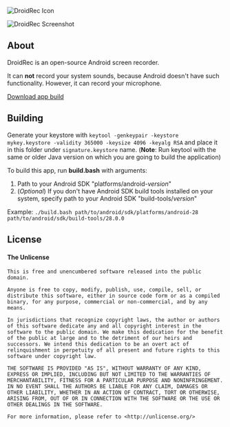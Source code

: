 ![DroidRec Icon](https://raw.githubusercontent.com/yakovlevegor/DroidRec/main/app_icon_big.png "App Icon")

![DroidRec Screenshot](https://raw.githubusercontent.com/yakovlevegor/DroidRec/main/screenshot.jpg "App Screenshot")

## About
DroidRec is an open-source Android screen recorder.

It can **not** record your system sounds, because Android doesn't have such functionality. However, it can record your microphone.

[Download app build](https://github.com/yakovlevegor/DroidRec/releases)

## Building
Generate your keystore with `keytool -genkeypair -keystore mykey.keystore -validity 365000 -keysize 4096 -keyalg RSA` and place it in this folder under `signature.keystore` name.
(**Note**: Run keytool with the same or older Java version on which you are going to build the application)

To build this app, run **build.bash** with arguments:
1. Path to your Android SDK "platforms/android-*version*"
2. (*Optional*) If you don't have Android SDK build tools installed on your system, specify path to your Android SDK "build-tools/*version*"

Example: `./build.bash path/to/android/sdk/platforms/android-28 path/to/android/sdk/build-tools/28.0.0`

## License

#### The Unlicense
```
This is free and unencumbered software released into the public domain.

Anyone is free to copy, modify, publish, use, compile, sell, or
distribute this software, either in source code form or as a compiled
binary, for any purpose, commercial or non-commercial, and by any
means.

In jurisdictions that recognize copyright laws, the author or authors
of this software dedicate any and all copyright interest in the
software to the public domain. We make this dedication for the benefit
of the public at large and to the detriment of our heirs and
successors. We intend this dedication to be an overt act of
relinquishment in perpetuity of all present and future rights to this
software under copyright law.

THE SOFTWARE IS PROVIDED "AS IS", WITHOUT WARRANTY OF ANY KIND,
EXPRESS OR IMPLIED, INCLUDING BUT NOT LIMITED TO THE WARRANTIES OF
MERCHANTABILITY, FITNESS FOR A PARTICULAR PURPOSE AND NONINFRINGEMENT.
IN NO EVENT SHALL THE AUTHORS BE LIABLE FOR ANY CLAIM, DAMAGES OR
OTHER LIABILITY, WHETHER IN AN ACTION OF CONTRACT, TORT OR OTHERWISE,
ARISING FROM, OUT OF OR IN CONNECTION WITH THE SOFTWARE OR THE USE OR
OTHER DEALINGS IN THE SOFTWARE.

For more information, please refer to <http://unlicense.org/>
```
